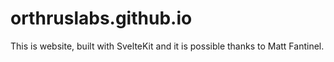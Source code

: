 # orthruslabs.github.io

This is website, built with SvelteKit and it is possible thanks to Matt Fantinel.